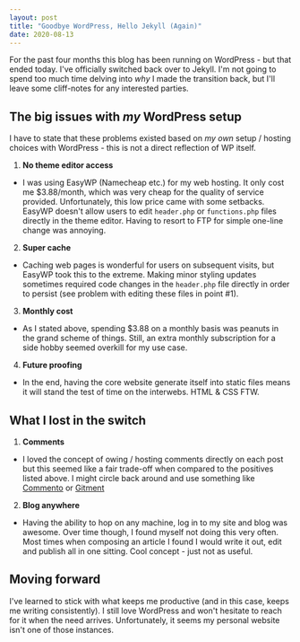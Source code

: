 ```yaml
---
layout: post
title: "Goodbye WordPress, Hello Jekyll (Again)"
date: 2020-08-13
---
```



For the past four months this blog has been running on WordPress - but that ended today. I've officially switched back over to Jekyll. I'm not going to spend too much time delving into *why* I made the transition back, but I'll leave some cliff-notes for any interested parties.

## The big issues with *my* WordPress setup

I have to state that these problems existed based on *my own* setup / hosting choices with WordPress - this is not a direct reflection of WP itself.

1. **No theme editor access**
  - I was using EasyWP (Namecheap etc.) for my web hosting. It only cost me $3.88/month, which was very cheap for the quality of service provided. Unfortunately, this low price came with some setbacks. EasyWP doesn't allow users to edit `header.php` or `functions.php` files directly in the theme editor. Having to resort to FTP for simple one-line change was annoying.
2. **Super cache**
  - Caching web pages is wonderful for users on subsequent visits, but EasyWP took this to the extreme. Making minor styling updates sometimes required code changes in the `header.php` file directly in order to persist (see problem with editing these files in point #1).
3. **Monthly cost**
  - As I stated above, spending $3.88 on a monthly basis was peanuts in the grand scheme of things. Still, an extra monthly subscription for a side hobby seemed overkill for my use case.
4. **Future proofing**
  - In the end, having the core website generate itself into static files means it will stand the test of time on the interwebs. HTML & CSS FTW.

## What I lost in the switch

1. **Comments**
  - I loved the concept of owing / hosting comments directly on each post but this seemed like a fair trade-off when compared to the positives listed above. I might circle back around and use something like [Commento](https://commento.io/) or [Gitment](https://github.com/imsun/gitment)
2. **Blog anywhere**
  - Having the ability to hop on any machine, log in to my site and blog was awesome. Over time though, I found myself not doing this very often. Most times when composing an article I found I would write it out, edit and publish all in one sitting. Cool concept - just not as useful.

## Moving forward

I've learned to stick with what keeps me productive (and in this case, keeps me writing consistently). I still love WordPress and won't hesitate to reach for it when the need arrives. Unfortunately, it seems my personal website isn't one of those instances.
